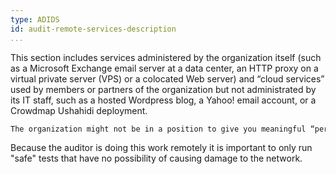 ```yaml
---
type: ADIDS
id: audit-remote-services-description
...
```


This section includes services administered by the organization itself (such as a Microsoft Exchange email server at a data center, an HTTP proxy on a virtual private server (VPS) or a colocated Web server) and “cloud services” used by members or partners of the organization but not administrated by its IT staff, such as a hosted Wordpress blog, a Yahoo! email account, or a Crowdmap Ushahidi deployment.

```alert
The organization might not be in a position to give you meaningful “permission” to carry out an active remote assessment of "cloud services" used within the organization.
```

Because the auditor is doing this work remotely it is important to only run "safe" tests that have no possibility of causing damage to the network. 
